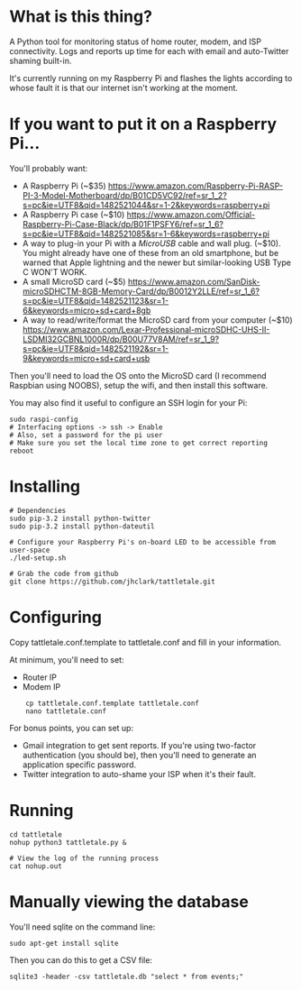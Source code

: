 # What is this thing?

A Python tool for monitoring status of home router, modem, and ISP connectivity. Logs and reports up time for each with email and auto-Twitter shaming built-in.

It's currently running on my Raspberry Pi and flashes the lights according to whose fault it is that our internet isn't working at the moment.

# If you want to put it on a Raspberry Pi...

You'll probably want:

 * A Raspberry Pi (~$35) https://www.amazon.com/Raspberry-Pi-RASP-PI-3-Model-Motherboard/dp/B01CD5VC92/ref=sr_1_2?s=pc&ie=UTF8&qid=1482521044&sr=1-2&keywords=raspberry+pi
 * A Raspberry Pi case (~$10) https://www.amazon.com/Official-Raspberry-Pi-Case-Black/dp/B01F1PSFY6/ref=sr_1_6?s=pc&ie=UTF8&qid=1482521085&sr=1-6&keywords=raspberry+pi
 * A way to plug-in your Pi with a *MicroUSB* cable and wall plug. (~$10). You might already have one of these from an old smartphone, but be warned that Apple lightning and the newer but similar-looking USB Type C WON'T WORK. 
 * A small MicroSD card (~$5) https://www.amazon.com/SanDisk-microSDHCTM-8GB-Memory-Card/dp/B0012Y2LLE/ref=sr_1_6?s=pc&ie=UTF8&qid=1482521123&sr=1-6&keywords=micro+sd+card+8gb
 * A way to read/write/format the MicroSD card from your computer (~$10) https://www.amazon.com/Lexar-Professional-microSDHC-UHS-II-LSDMI32GCBNL1000R/dp/B00U77V8AM/ref=sr_1_9?s=pc&ie=UTF8&qid=1482521192&sr=1-9&keywords=micro+sd+card+usb

Then you'll need to load the OS onto the MicroSD card (I recommend Raspbian using NOOBS), setup the wifi, and then install this software.

You may also find it useful to configure an SSH login for your Pi:

    sudo raspi-config
    # Interfacing options -> ssh -> Enable
    # Also, set a password for the pi user
    # Make sure you set the local time zone to get correct reporting
    reboot

# Installing

    # Dependencies
    sudo pip-3.2 install python-twitter
    sudo pip-3.2 install python-dateutil
    
    # Configure your Raspberry Pi's on-board LED to be accessible from user-space
    ./led-setup.sh
    
    # Grab the code from github
    git clone https://github.com/jhclark/tattletale.git

# Configuring

Copy tattletale.conf.template to tattletale.conf and fill in your information.

At minimum, you'll need to set:
 * Router IP
 * Modem IP

```
    cp tattletale.conf.template tattletale.conf
    nano tattletale.conf
```

For bonus points, you can set up:
 * Gmail integration to get sent reports. If you're using two-factor authentication (you should be), then you'll need to generate an application specific password.
 * Twitter integration to auto-shame your ISP when it's their fault.

# Running

    cd tattletale
    nohup python3 tattletale.py &

    # View the log of the running process
    cat nohup.out

# Manually viewing the database

You'll need sqlite on the command line:

    sudo apt-get install sqlite

Then you can do this to get a CSV file:

    sqlite3 -header -csv tattletale.db "select * from events;"
